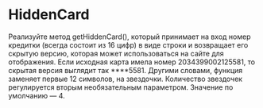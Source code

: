 # HiddenCard
Реализуйте метод getHiddenCard(), который принимает на вход номер кредитки (всегда состоит из 16 цифр) в виде строки и возвращает его скрытую версию, которая может использоваться на сайте для отображения. Если исходная карта имела номер 2034399002125581, то скрытая версия выглядит так ****5581. Другими словами, функция заменяет первые 12 символов, на звездочки. Количество звездочек регулируется вторым необязательным параметром. Значение по умолчанию — 4.
